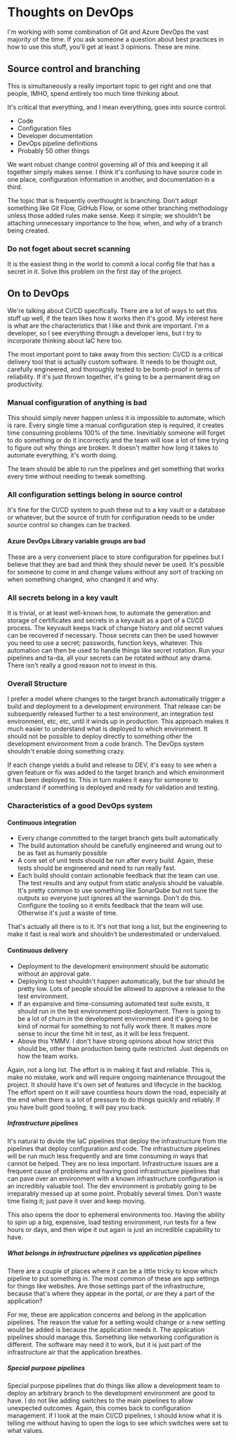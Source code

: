 # Thoughts on DevOps

I'm working with some combination of Git and Azure DevOps the vast majority of the time. If you ask someone a question about best practices in how to use this stuff, you'll get at least 3 opinions. These are mine.

## Source control and branching

This is simultaneously a really important topic to get right and one that people, IMHO, spend entirely too much time thinking about.

It's critical that everything, and I mean everything, goes into source control.

- Code
- Configuration files
- Developer documentation
- DevOps pipeline definitions
- Probably 50 other things

We want robust change control governing all of this and keeping it all together simply makes sense. I think it's confusing to have source code in one place, configuration information in another, and documentation in a third.

The topic that is frequently overthought is branching. Don't adopt something like Git Flow, GitHub Flow, or some other branching methodology unless those added rules make sense. Keep it simple; we shouldn't be attaching unnecessary importance to the how, when, and why of a branch being created.

### Do not foget about secret scanning

It is the easiest thing in the world to commit a local config file that has a secret in it. Solve this problem on the first day of the project.

## On to DevOps

We're talking about CI/CD specifically. There are a lot of ways to set this stuff up well, if the team likes how it works then it's good. My interest here is what are the characteristics that I like and think are important. I'm a developer, so I see everything through a developer lens, but I try to incorporate thinking about IaC here too.

The most important point to take away from this section: CI/CD is a critical delivery tool that is actually custom software. It needs to be thought out, carefully engineered, and thoroughly tested to be bomb-proof in terms of reliability. If it's just thrown together, it's going to be a permanent drag on productivity.

### Manual configuration of anything is bad

This should simply never happen unless it is impossible to automate, which is rare. Every single time a manual configuration step is required, it creates time consuming problems 100% of the time. Inevitiably someone will forget to do something or do it incorrectly and the team will lose a lot of time trying to figure out why things are broken. It doesn't matter how long it takes to automate everything, it's worth doing.

The team should be able to run the pipelines and get something that works every time without needing to tweak something.

### All configuration settings belong in source control

It's fine for the CI/CD system to push these out to a key vault or a database or whatever, but the source of truth for configuration needs to be under source control so changes can be tracked.

#### Azure DevOps Library variable groups are bad

These are a very convenient place to store configuration for pipelines but I believe that they are bad and think they should never be used. It's possible for someone to come in and change values without any sort of tracking on when something changed, who changed it and why.

### All secrets belong in a key vault

It is trivial, or at least well-known how, to automate the generation and storage of certificates and secrets in a keyvault as a part of a CI/CD process. The keyvault keeps track of change history and old secret values can be recovered if necessary. Those secrets can then be used however you need to use a secret; passwords, function keys, whatever. This automation can then be used to handle things like secret rotation. Run your pipelines and ta-da, all your secrets can be rotated without any drama. There isn't really a good reason not to invest in this.

### Overall Structure

I prefer a model where changes to the target branch automatically trigger a build and deployment to a development environment. That release can be subsequently released further to a test environment, an integration test environment, etc, etc, until it winds up in production. This approach makes it much easier to understand what is deployed to which environment. It should not be possible to deploy directly to something other the development environment from a code branch. The DevOps system shouldn't enable doing something crazy.

If each change yields a build and release to DEV, it's easy to see when a given feature or fix was added to the target branch and which environment it has been deployed to. This in turn makes it easy for someone to understand if something is deployed and ready for validation and testing.

### Characteristics of a good DevOps system

#### Continuous integration

- Every change committed to the target branch gets built automatically
- The build automation should be carefully engineered and wrung out to be as fast as humanly possible
- A core set of unit tests should be run after every build. Again, these tests should be engineered and need to run really fast.
- Each build should contain actionable feedback that the team can use. The test results and any output from static analysis should be valuable. It's pretty common to use something like SonarQube but not tune the outputs so everyone just ignores all the warnings. Don't do this. Configure the tooling so it emits feedback that the team will use. Otherwise it's just a waste of time.

That's actually all there is to it. It's not that long a list, but the engineering to make it fast is real work and shouldn't be underestimated or undervalued.

#### Continuous delivery

- Deployment to the development environment should be automatic without an approval gate.
- Deploying to test shouldn't happen automatically, but the bar should be pretty low. Lots of people should be allowed to approve a release to the test environment.
- If an expansive and time-consuming automated test suite exists, it should run in the test environment post-deployment. There is going to be a lot of churn in the development environment and it's going to be kind of normal for something to not fully work there. It makes more sense to incur the time hit in test, as it will be less frequent.
- Above this YMMV. I don't have strong opinions about how strict this should be, other than production being quite restricted. Just depends on how the team works.

Again, not a long list. The effort is in making it fast and reliable. This is, make no mistake, work and will require ongoing maintenance througout the project. It should have it's own set of features and lifecycle in the backlog. The effort spent on it will save countless hours down the road, especially at the end when there is a lot of pressure to do things quickly and reliably. If you have built good tooling, it will pay you back.

##### Infrastructure pipelines

It's natural to divide the IaC pipelines that deploy the infrastructure from the pipelines that deploy configuration and code. The infrastructure pipelines will be run much less frequently and are time consuming in ways that cannot be helped. They are no less important. Infrastructure issues are a frequent cause of problems and having good infrastructure pipelines that can pave over an environment with a known infrastructure configuration is an incredibly valuable tool. The dev environment is probably going to be irreparably messed up at some point. Probably several times. Don't waste time fixing it; just pave it over and keep moving.

This also opens the door to ephemeral environments too. Having the ability to spin up a big, expensive, load testing environment, run tests for a few hours or days, and then wipe it out again is just an incredible capability to have.

##### What belongs in infrastructure pipelines vs application pipelines

There are a couple of places where it can be a little tricky to know which pipeline to put something in. The most common of these are app settings for things like websites. Are those settings part of the infrastructure, because that's where they appear in the portal, or are they a part of the application?

For me, these are application concerns and belong in the application pipelines. The reason the value for a setting would change or a new setting would be added is because the application needs it. The application pipelines should manage this. Something like networking configuration is different. The software may need it to work, but it is just part of the infrastructure air that the application breathes.

##### Special purpose pipelines

Special purpose pipelines that do things like allow a development team to deploy an arbitrary branch to the development environment are good to have. I do not like adding switches to the main pipelines to allow unexpected outcomes. Again, this comes back to configuration management. If I look at the main CI/CD pipelines, I should know what it is telling me without having to open the logs to see which switches were set to what values.
